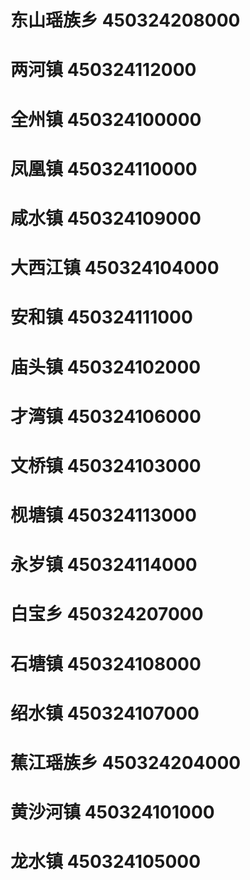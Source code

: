 # 东山瑶族乡 450324208000
# 两河镇 450324112000
# 全州镇 450324100000
# 凤凰镇 450324110000
# 咸水镇 450324109000
# 大西江镇 450324104000
# 安和镇 450324111000
# 庙头镇 450324102000
# 才湾镇 450324106000
# 文桥镇 450324103000
# 枧塘镇 450324113000
# 永岁镇 450324114000
# 白宝乡 450324207000
# 石塘镇 450324108000
# 绍水镇 450324107000
# 蕉江瑶族乡 450324204000
# 黄沙河镇 450324101000
# 龙水镇 450324105000
